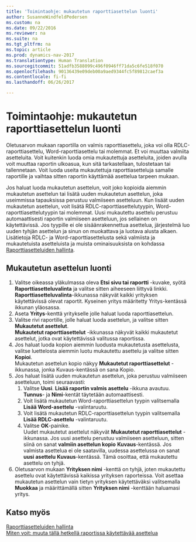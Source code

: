 ```yaml
---
title: 'Toimintaohje: mukautetun raporttiasettelun luonti'
author: SusanneWindfeldPedersen
ms.custom: na
ms.date: 09/22/2016
ms.reviewer: na
ms.suite: na
ms.tgt_pltfrm: na
ms.topic: article
ms.prod: dynamics-nav-2017
ms.translationtype: Human Translation
ms.sourcegitcommit: 51adfb3588099c496f0946ff71da5c6fe518f070
ms.openlocfilehash: 90136439e09deb00a9aed9344fc5f89812caef3a
ms.contentlocale: fi-fi
ms.lasthandoff: 06/26/2017

---
```


# <a name="how-to-create-a-custom-report-layout"></a>Toimintaohje: mukautetun raporttiasettelun luonti
Oletusarvon mukaan raportilla on valmis raporttiasettelu, joka voi olla RDLC-raporttiasettelu, Word-raporttiasettelu tai molemmat. Et voi muuttaa valmiita asetteluita. Voit kuitenkin luoda omia mukautettuja asetteluita, joiden avulla voit muuttaa raportin ulkoasua, kun sitä tarkastellaan, tulostetaan tai tallennetaan. Voit luoda useita mukautettuja raporttiasetteluja samalle raportille ja vaihtaa sitten raportin käyttämää asettelua tarpeen mukaan.

Jos haluat luoda mukautetun asettelun, voit joko kopioida aiemmin mukautetun asettelun tai lisätä uuden mukautetun asettelun, joka useimmissa tapauksissa perustuu valmiiseen asetteluun. Kun lisäät uuden mukautetun asettelun, voit lisätä RDLC-raporttiasettelutyypin, Word-raporttiasettelutyypin tai molemmat. Uusi mukautettu asettelu perustuu automaattisesti raportin valmiiseen asetteluun, jos sellainen on käytettävissä. Jos tyypille ei ole sisäänrakennettua asettelua, järjestelmä luo uuden tyhjän asettelun ja sinun on muokattava ja luotava alusta alkaen. Lisätietoja RDLC- ja Word-raporttiasettelusta sekä valmiista ja mukautetuista asetteluista ja muista ominaisuuksista on kohdassa [Raporttiasetteluiden hallinta](ui-manage-report-layouts.md).  

## <a name="to-create-a-custom-layout"></a>Mukautetun asettelun luonti
1. Valitse oikeassa yläkulmassa oleva **Etsi sivu tai raportti** -kuvake, syötä **Raporttiasetteluvalinta** ja valitse sitten aiheeseen liittyvä linkki.  
**Raporttiasetteluvalinta**-ikkunassa näkyvät kaikki yrityksen käytettävissä olevat raportit. Kyseinen yritys määritetty Yritys-kentässä ikkunan yläosassa.
2. Aseta **Yritys**-kenttä yritykselle jolle haluat luoda raporttiasettelun.
3. Valitse rivi raportille, jolle haluat luoda asettelun, ja valitse sitten **Mukautetut asettelut**.  
**Mukautetut raporttiasettelut** -ikkunassa näkyvät kaikki mukautetut asettelut, jotka ovat käytettävissä valitussa raportissa.
4. Jos haluat luoda kopion aiemmin luodusta mukautetusta asettelusta, valitse luettelosta aiemmin luotu mukautettu asettelu ja valitse sitten **Kopioi**.  
Mukautetun asettelun kopio näkyy **Mukautetut raporttiasettelut** -ikkunassa, jonka Kuvaus-kentässä on sana Kopio.
5. Jos haluat lisätä uuden mukautetun asettelun, joka perustuu valmiiseen asetteluun, toimi seuraavasti:  
    1. Valitse **Uusi**. **Lisää raportin valmis asettelu** -ikkuna avautuu. **Tunnus**- ja **Nimi**-kentät täytetään automaattisesti.
    2. Voit lisätä mukautetun Word-raporttiasettelun tyypin valitsemalla **Lisää Word-asettelu** -valintaruutu.
    3. Voit lisätä mukautetun RDLC-raporttiasettelun tyypin valitsemalla **Lisää RDLC-asettelu** -valintaruutu.
    4. Valitse **OK**-painike.  
    Uudet mukautetut asettelut näkyvät **Mukautetut raporttiasettelut** -ikkunassa. Jos uusi asettelu perustuu valmiiseen asetteluun, sitten siinä on sanat **valmiin asettelun kopio** **Kuvaus**-kentässä. Jos valmista asettelua ei ole saatavilla, uudessa asettelussa on sanat **uusi asettelu** **Kuvaus**-kentässä. Tämä osoittaa, että mukautettu asettelu on tyhjä.
6. Oletusarvon mukaan **Yrityksen nimi** -kenttä on tyhjä, joten mukautettu asettelu ovat käytettävissä kaikissa yrityksen raporteissa. Voit asettaa mukautetun asettelun vain tietyn yrityksen käytettäväksi valitsemalla **Muokkaa** ja määrittämällä sitten **Yrityksen nimi** -kenttään haluamasi yritys.

## <a name="see-also"></a>Katso myös
[Raporttiasetteluiden hallinta](ui-manage-report-layouts.md)  
[Miten voit: muuta tällä hetkellä raportissa käytettävää asettelua](ui-how-change-layout-currently-used-report.md)

